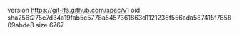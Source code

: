 version https://git-lfs.github.com/spec/v1
oid sha256:275e7d34a19fab5c5778a5457361863d1121236f556ada587415f785809abde8
size 6767
